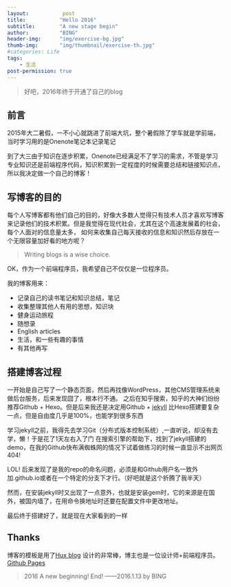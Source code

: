 ```yaml
---
layout:           post
title:           "Hello 2016"
subtitle:        "A new stage begin"
author:          "BING"
header-img:      "img/exercise-bg.jpg"
thumb-img:       "img/thumbnail/exercise-th.jpg"
#categories: Life
tags:
    - 生活
post-permission: true
---
```


> 好吧，2016年终于开通了自己的blog

## 前言

2015年大二暑假，一不小心就跳进了前端大坑，整个暑假除了学车就是学前端，当时学习用的是Onenote笔记本记录笔记

到了大三由于知识在逐步积累，Onenote已经满足不了学习的需求，不管是学习专业知识还是前端程序代码，知识积累到一定程度的时候需要总结和链接知识点，所以我决定做一个自己的博客！

## 写博客的目的

每个人写博客都有他们自己的目的，好像大多数人觉得只有技术人员才喜欢写博客来记录他们的技术积累。但是我觉得在现代社会，尤其在这个高速发展着的社会，每个人面对的信息量太多，
如何来收集自己每天接收的信息和知识然后存放在一个无限容量加好看的地方呢？ 

> Writing blogs is a wise choice.

OK，作为一个前端程序员，我希望自己不仅仅是一位程序员。

我的博客用来：

* 记录自己的读书笔记和知识总结，笔记
* 收集整理其他人有用的思想，知识块
* 健身运动旅程
* 随想录
* English articles
* 生活，和一些有趣的事情
* 有其他再写

## 搭建博客过程

一开始是自己写了一个静态页面，然后再找像WordPress，其他CMS管理系统来做后台服务，后来发现囧了，根本行不通。
之后在知乎搜索，知乎的大神们纷纷推荐Github + Hexo。但是后来我还是决定用Github + [jekyll](http://jekyllrb.com/) 比Hexo搭建要复杂一点，但是自由度几乎是100%，也能学到很多东西

学习jekyll之前，我得先去学习Git（分布式版本控制系统）,一直听说，却没有去学，懒！于是花了1天左右入了门
在搜索引擎的帮助下，找到了jekyll搭建的demo，在我的Github快布满蜘蛛网的情况下试着做练习的时候一直显示不出网页 404! 

LOL! 后来发现了是我的repo的命名问题，必须是和Github用户名一致外加.github.io或者在一个特定的分支下才行。（好吧就是这个折腾了我半天）

然而，在安装jekyll时又出现了一点意外，也就是安装gem时，它的来源是在国外，被国内墙了，在用命令换地址时还要在配置文件中更改地址。

最后终于搭建好了，就是现在大家看到的一样

## Thanks

博客的模板是用了[Hux blog](http://huangxuan.me/) 设计的非常棒，博主也是一位设计师+前端程序员。
[Github Pages](https://pages.github.com/)


>  2016 A new beginning!
>  End! ——2016.1.13 by BING

